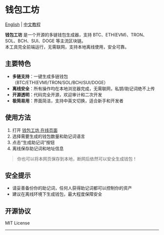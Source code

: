 # 钱包工坊

[English](https://github.com/0xSingularityLab/WalletCrafter/blob/main/README.md) | [中文教程](hhttps://github.com/0xSingularityLab/WalletCrafter/blob/main/README_EN.md)

**钱包工坊** 是一个开源的多链钱包生成器，支持 BTC、ETH(EVM)、TRON、SOL、BCH、SUI、DOGE 等主流区块链。  
本工具完全前端运行，无需联网，支持本地离线使用，安全可靠。

## 主要特色

- **多链支持**：一键生成多链钱包（BTC/ETH(EVM)/TRON/SOL/BCH/SUI/DOGE）
- **离线安全**：所有操作均在本地浏览器完成，无需联网，私钥/助记词绝不上传
- **开源透明**：代码完全开源，欢迎审计和二次开发
- **极简易用**：界面简洁，支持中英文切换，适合新手和开发者

## 使用方法

1. 打开 [钱包工坊 在线页面](https://wallet.singularitylab.top/)
2. 选择需要生成的钱包数量和助记词语言
3. 点击“生成助记词”按钮
4. 离线保存助记词和地址信息

> 你也可以将本网页保存到本地，断网后依然可以安全生成钱包！

## 安全提示

- 请妥善备份你的助记词，任何人获得助记词都可以控制你的资产
- 建议在离线环境下生成钱包，最大程度保障安全

## 开源协议

MIT License

---
